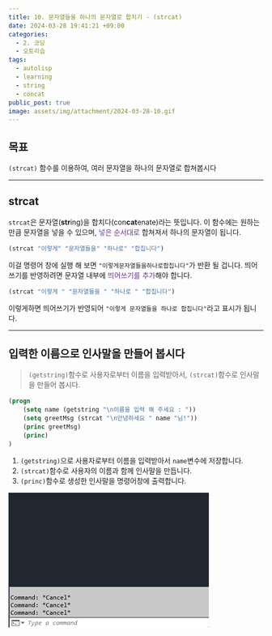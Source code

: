 ```yaml
---
title: 10. 문자열들을 하나의 문자열로 합치기 - (strcat)
date: 2024-03-28 19:41:21 +09:00
categories:
  - 2. 코딩
  - 오토리습
tags:
  - autolisp
  - learning
  - string
  - concat
public_post: true
image: assets/img/attachment/2024-03-28-10.gif
---
```

## 목표
`(strcat)` 함수를 이용하여, 여러 문자열을 하나의 문자열로 합쳐봅시다

<hr>

## strcat
`strcat`은 문자열(**str**ing)을 합치다(con**cat**enate)라는 뜻입니다. 이 함수에는 원하는만큼 문자열을 넣을 수 있으며, <font color="#7030a0">넣은 순서대로</font> 합쳐져서 하나의 문자열이 됩니다.
```lisp
(strcat "이렇게" "문자열들을" "하나로" "합칩니다")
```
이걸 명령어 창에 실행 해 보면 `"이렇게문자열들을하나로합칩니다"`가 반환 될 겁니다.
띄어쓰기를 반영하려면 문자열 내부에 <font color="#7030a0">띄어쓰기를 추가</font>해야 합니다.
```lisp
(strcat "이렇게 " "문자열들을 " "하나로 " "합칩니다")
```
이렇게하면 띄어쓰기가 반영되어 `"이렇게 문자열들을 하나로 합칩니다"`라고 표시가 됩니다.

<hr>

## 입력한 이름으로 인사말을 만들어 봅시다
> `(getstring)`함수로 사용자로부터 이름을 입력받아서, `(strcat)`함수로 인사말을 만들어 봅시다.
```lisp
(progn
	(setq name (getstring "\n이름을 입력 해 주세요 : "))
	(setq greetMsg (strcat "\n안녕하세요 " name "님!"))
	(princ greetMsg)
	(princ)
)
```
1. `(getstring)`으로 사용자로부터 이름을 입력받아서 `name`변수에 저장합니다.
2. `(strcat)`함수로 사용자의 이름과 함께 인사말을 만듭니다.
3. `(princ)`함수로 생성한 인사말을 명령어창에 출력합니다.

![](assets/img/attachment/2024-03-28-10.gif)